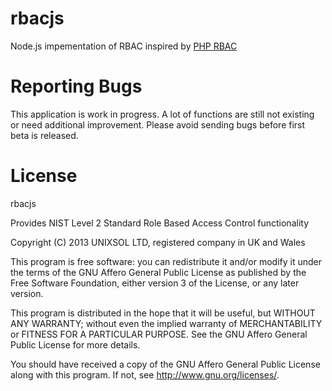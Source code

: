 rbacjs
=========

Node.js impementation of RBAC inspired by [PHP RBAC](http://phprbac.net/)

Reporting Bugs
===============

This application is work in progress. A lot of functions are still not existing
or need additional improvement. Please avoid sending bugs before first beta is released.

License
=======

rbacjs
 
Provides NIST Level 2 Standard Role Based Access Control functionality

Copyright (C) 2013 UNIXSOL LTD, registered company in UK and Wales

This program is free software: you can redistribute it and/or modify
it under the terms of the GNU Affero General Public License as published by
the Free Software Foundation, either version 3 of the License, or
any later version.

This program is distributed in the hope that it will be useful,
but WITHOUT ANY WARRANTY; without even the implied warranty of
MERCHANTABILITY or FITNESS FOR A PARTICULAR PURPOSE.  See the
GNU Affero General Public License for more details.

You should have received a copy of the GNU Affero General Public License
along with this program.  If not, see <http://www.gnu.org/licenses/>.
